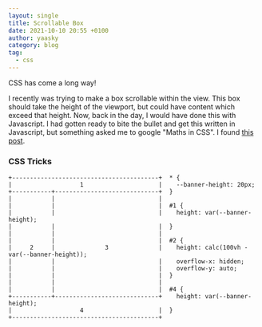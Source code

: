 ```yaml
---
layout: single
title: Scrollable Box
date: 2021-10-10 20:55 +0100
author: yaasky
category: blog
tag:
  - css
---
```


CSS has come a long way!

I recently was trying to make a box scrollable within the view. This box should take the height of the viewport, but could have content which exceed that height. Now, back in the day, I would have done this with Javascript. I had gotten ready to bite the bullet and get this written in Javascript, but something asked me to google "Maths in CSS". I found [this post][1].

### CSS Tricks

```
+-----------------------------------------+  * {
|                   1                     |    --banner-height: 20px;
+-----------+-----------------------------+  }
|           |                             |
|           |                             |  #1 {
|           |                             |    height: var(--banner-height);
|           |                             |  }
|           |                             |
|           |                             |  #2 {
|     2     |              3              |    height: calc(100vh - var(--banner-height));
|           |                             |    overflow-x: hidden;
|           |                             |    overflow-y: auto;
|           |                             |  }
|           |                             |
|           |                             |  #4 {
+-----------+-----------------------------+    height: var(--banner-height);
|                   4                     |  }
+-----------------------------------------+
```

  [1]: https://css-tricks.com/keep-math-in-the-css/
